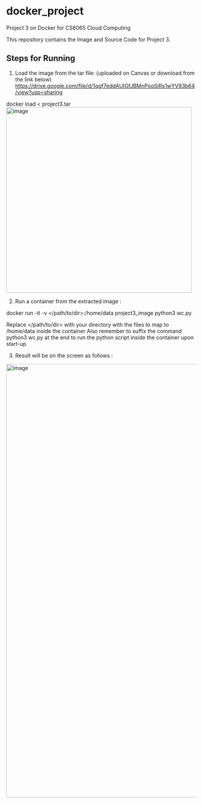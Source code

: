# docker_project
Project 3 on Docker for CS6065 Cloud Computing

This repository contains the Image and Source Code for Project 3.

Steps for Running
-----------------
1. Load the image from the tar file: (uploaded on Canvas or download from the link below)
https://drive.google.com/file/d/1qgf7eddAUIGfJBMnPooSiRs1wYV93b64/view?usp=sharing

docker load < project3.tar
<img width="493" alt="image" src="https://user-images.githubusercontent.com/14856688/219966811-a9d84a6a-c688-4e7f-adbf-1dad0703decf.png">


2.  Run a container from the extracted image :

docker run -it -v </path/to/dir>:/home/data project3_image python3 wc.py

Replace </path/to/dir> with your directory with the files to map to /home/data inside the container
Also remember to suffix the command python3 wc.py at the end to run the python script inside the container upon start-up

3. Result will be on the screen as follows :

<img width="1151" alt="image" src="https://user-images.githubusercontent.com/14856688/219966761-5f994aec-175b-4368-84bd-dd89819a7eab.png">



